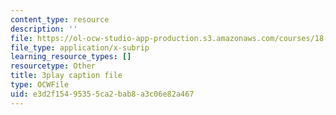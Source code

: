```yaml
---
content_type: resource
description: ''
file: https://ol-ocw-studio-app-production.s3.amazonaws.com/courses/18-01sc-single-variable-calculus-fall-2010/e3d2f15495355ca2bab8a3c06e82a467_z1FRDkxlmg8.vtt
file_type: application/x-subrip
learning_resource_types: []
resourcetype: Other
title: 3play caption file
type: OCWFile
uid: e3d2f154-9535-5ca2-bab8-a3c06e82a467
---
```

